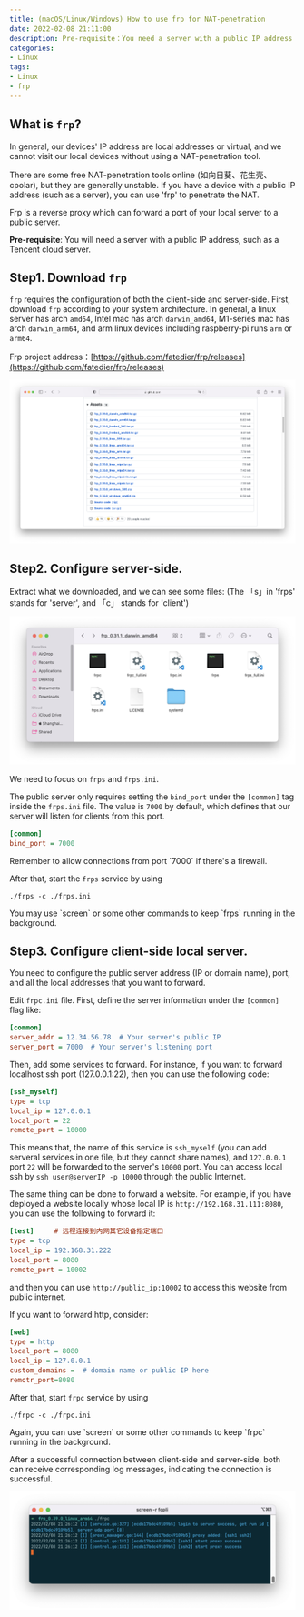 ```yaml
---
title: (macOS/Linux/Windows) How to use frp for NAT-penetration
date: 2022-02-08 21:11:00
description: Pre-requisite：You need a server with a public IP address to do this.
categories: 
- Linux
tags:
- Linux
- frp
---
```


## What is `frp`?

In general, our devices' IP address are local addresses or virtual, and we cannot visit our local devices without using a NAT-penetration tool.

There are some free NAT-penetration tools online (如向日葵、花生壳、cpolar), but they are generally unstable. If you have a device with a public IP address (such as a server), you can use 'frp' to penetrate the NAT.

Frp is a reverse proxy which can forward a port of your local server to a public server.

<div class="note note-danger">
<p> <strong>Pre-requisite</strong>: You will need a server with a public IP address, such as a Tencent cloud server.</p>
</div>

## Step1. Download `frp`

`frp` requires the configuration of both the client-side and server-side. First, download `frp` according to your system architecture. In general, a linux server has arch `amd64`, Intel mac has arch `darwin_amd64`, M1-series mac has arch `darwin_arm64`, and arm linux devices including raspberry-pi runs `arm` or `arm64`. 

Frp project address：[https://github.com/fatedier/frp/releases](https://github.com/fatedier/frp/releases)

![](16_fcp/frp_github项目.png)


## Step2. Configure server-side.

Extract what we downloaded, and we can see some files: (The 「s」in 'frps' stands for 'server', and 「c」 stands for 'client')

![](16_fcp/frp解压.png)

We need to focus on `frps` and `frps.ini`. 

The public server only requires setting the `bind_port` under the `[common]` tag inside the `frps.ini` file. The value is `7000` by default, which defines that our server will listen for clients from this port.

```ini
[common]
bind_port = 7000
```

<div class="note note-warning">
<p>Remember to allow connections from port `7000` if there's a firewall.</p>
</div>

After that, start the `frps` service by using 
```shell
./frps -c ./frps.ini
```
<div class="note note-success">
<p>You may use `screen` or some other commands to keep `frps` running in the background.</p>
</div>

## Step3. Configure client-side local server.

You need to configure the public server address (IP or domain name), port, and all the local addresses that you want to forward. 

Edit `frpc.ini` file. First, define the server information under the `[common]` flag like:
```ini
[common]
server_addr = 12.34.56.78  # Your server's public IP
server_port = 7000  # Your server's listening port
```

Then, add some services to forward. For instance, if you want to forward localhost ssh port (127.0.0.1:22), then you can use the following code:
```ini
[ssh_myself] 
type = tcp
local_ip = 127.0.0.1
local_port = 22
remote_port = 10000
```
This means that, the name of this service is `ssh_myself` (you can add serveral services in one file, but they cannot share names), and `127.0.0.1` port `22` will be forwarded to the server's `10000` port. You can access local ssh by `ssh user@serverIP -p 10000` through the public Internet.

The same thing can be done to forward a website. For example, if you have deployed a website locally whose local IP is `http://192.168.31.111:8080`, you can use the following to forward it:
```ini
[test]     # 远程连接到内网其它设备指定端口
type = tcp
local_ip = 192.168.31.222
local_port = 8080
remote_port = 10002
```
and then you can use `http://public_ip:10002` to access this website from public internet.

If you want to forward http, consider:
```ini
[web]
type = http
local_port = 8080
local_ip = 127.0.0.1
custom_domains =  # domain name or public IP here
remotr_port=8080
```

After that, start `frpc` service by using 
```shell
./frpc -c ./frpc.ini
```
<div class="note note-success">
<p>Again, you can use `screen` or some other commands to keep `frpc` running in the background.</p>
</div>

After a successful connection between client-side and server-side, both can receive corresponding log messages, indicating the connection is successful.

![The prompt that client-side has established a connection to the server](16_fcp/frpc输出.png)

